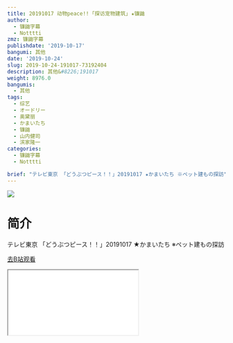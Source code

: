 ```yaml
---
title: 20191017 动物peace!! ｢探访宠物建筑｣ ★镰鼬
author:
  - 镰鼬字幕
  - Notttti
zmz: 镰鼬字幕
publishdate: '2019-10-17'
bangumi: 其他
date: '2019-10-24'
slug: 2019-10-24-191017-73192404
description: 其他&#8226;191017
weight: 8976.0
bangumis:
  - 其他
tags:
  - 综艺
  - オードリー
  - 奥黛丽
  - かまいたち
  - 镰鼬
  - 山内健司
  - 滨家隆一
categories:
  - 镰鼬字幕
  - Notttti

brief: "テレビ東京 「どうぶつピース！！」20191017 ★かまいたち ※ペット建もの探訪"
---
```

![](https://raw.githubusercontent.com/tcgriffith/owaraisite/master/static/tmpimg/f21d7f4b97601812f5260afb2e2e363175e410d5.jpg.480.jpg)
# 简介  
テレビ東京
「どうぶつピース！！」20191017 ★かまいたち
※ペット建もの探訪  

[去B站观看](https://www.bilibili.com/video/av73192404/)
<div class ="resp-container"><iframe class="testiframe" src="//player.bilibili.com/player.html?aid=73192404"", scrolling="no", allowfullscreen="true" > </iframe></div> 

